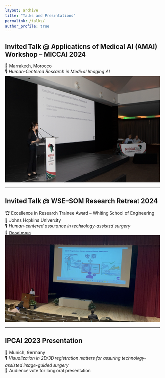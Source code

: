 ```yaml
---
layout: archive
title: "Talks and Presentations"
permalink: /talks/
author_profile: true
---
```


## Invited Talk @ Applications of Medical AI (AMAI) Workshop – MICCAI 2024

📍 Marrakech, Morocco  
🎙️ _Human-Centered Research in Medical Imaging AI_  
<img src="/images/amai2024.png" alt="AMAI Workshop at MICCAI 2024" width="600"/>

---

## Invited Talk @ WSE–SOM Research Retreat 2024

🏆 Excellence in Research Trainee Award – Whiting School of Engineering  
📍 Johns Hopkins University  
🎙️ _Human-centered assurance in technology-assisted surgery_  
🔗 [Read more](https://medicine-matters.blogs.hopkinsmedicine.org/2024/02/dom-wse-research-retreat-recap/)  
<img src="/images/wsesom2024.jpg" alt="Whiting School Award 2024" width="600"/>

---

## IPCAI 2023 Presentation

📍 Munich, Germany  
🎙️ _Visualization in 2D/3D registration matters for assuring technology-assisted image-guided surgery_  
🏅 Audience vote for long oral presentation

<!-- <img src="/images/ipcai2023.jpg" alt="IPCAI 2023 Presentation" width="600"/> -->
